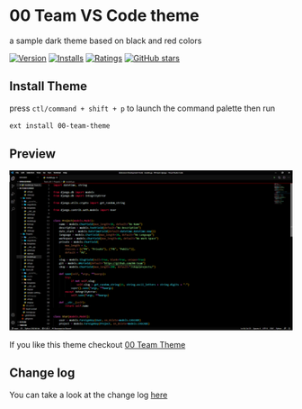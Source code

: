 # 00 Team VS Code theme

a sample dark theme based on black and red colors

[![Version](https://vsmarketplacebadge.apphb.com/version/i007c.00-team-theme.svg?color=F00&label=Version&labelColor=black)](https://marketplace.visualstudio.com/items?itemName=i007c.00-team-theme) [![Installs](https://vsmarketplacebadge.apphb.com/installs/i007c.00-team-theme.svg?color=F00&label=Installs&labelColor=black)](https://marketplace.visualstudio.com/items?itemName=i007c.00-team-theme) [![Ratings](https://vsmarketplacebadge.apphb.com/rating-star/i007c.00-team-theme.svg?color=FFD600&label=Rating&labelColor=black)](https://marketplace.visualstudio.com/items?itemName=i007c.00-team-theme) [![GitHub stars](https://img.shields.io/github/stars/00-team/00-team-vscode-theme-dark.svg?color=FFD600&labelColor=black&style=flat&label=Stars&maxAge=2592000)](https://github.com/00-team/00-team-vscode-theme-dark)

## Install Theme

press `ctl/command + shift + p` to launch the command palette then run

```bash
ext install 00-team-theme
```

## Preview

![Theme Preview](https://raw.githubusercontent.com/00-team/00-team-vscode-theme-dark/main/img/pr.png)

If you like this theme checkout [00 Team Theme](https://marketplace.visualstudio.com/items?itemName=i007c.00-team-theme)

## Change log

You can take a look at the change log [here](https://github.com/00-team/00-team-vscode-theme-dark/blob/main/CHANGELOG.md)
